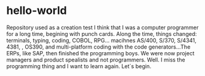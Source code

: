 # hello-world
Repository used as a creation test
I think that I was a computer programmer for a long time, begining with punch cards. Along the time, things changed: terminals, typing, coding, COBOL, RPG... macihnes AS/400, S/370, S/4341, 4381, , OS390, and multi-platform coding with the code generators...The ERPs, like SAP, then finished the programming boys. We were now project managers and product spealists and not programmers. Well. I miss the programming thing and I want to learn again. Let´s begin.
